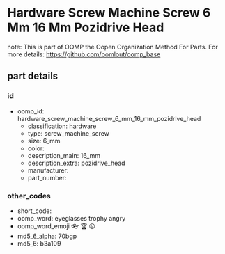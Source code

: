 # Hardware Screw Machine Screw 6 Mm 16 Mm Pozidrive Head  

note: This is part of OOMP the Oopen Organization Method For Parts. For more details: https://github.com/oomlout/oomp_base

##  part details





### id
* oomp_id: hardware_screw_machine_screw_6_mm_16_mm_pozidrive_head
  * classification: hardware
  * type: screw_machine_screw
  * size: 6_mm
  * color: 
  * description_main: 16_mm
  * description_extra: pozidrive_head
  * manufacturer: 
  * part_number: 

### other_codes
* short_code: 
* oomp_word: eyeglasses trophy angry
* oomp_word_emoji :eyeglasses: :trophy: :angry:
* md5_6_alpha: 70bgp
* md5_6: b3a109
